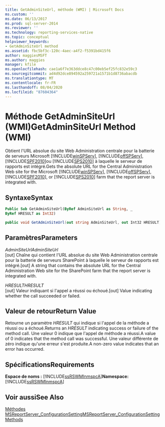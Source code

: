 ```yaml
---
title: GetAdminSiteUrl, méthode (WMI) | Microsoft Docs
ms.custom: ''
ms.date: 06/13/2017
ms.prod: sql-server-2014
ms.reviewer: ''
ms.technology: reporting-services-native
ms.topic: conceptual
helpviewer_keywords:
- GetAdminSiteUrl method
ms.assetid: fbc5bf3c-120c-4aec-a4f2-f5391bd415f6
author: maggiesMSFT
ms.author: maggies
manager: kfile
ms.openlocfilehash: cae1a6f7e363ddce8c47c00eb5ef25fc832e59c3
ms.sourcegitcommit: ad4d92dce894592a259721a1571b1d8736abacdb
ms.translationtype: MT
ms.contentlocale: fr-FR
ms.lasthandoff: 08/04/2020
ms.locfileid: "87604364"
---
```

# <a name="getadminsiteurl-method-wmi"></a><span data-ttu-id="6f450-102">Méthode GetAdminSiteUrl (WMI)</span><span class="sxs-lookup"><span data-stu-id="6f450-102">GetAdminSiteUrl Method (WMI)</span></span>
  <span data-ttu-id="6f450-103">Obtient l'URL absolue du site Web Administration centrale pour la batterie de serveurs Microsoft [!INCLUDE[winSPServ](../../includes/winspserv-md.md)], [!INCLUDE[offSPServ](../../includes/offspserv-md.md)], [!INCLUDE[SPF2010](../../includes/spf2010-md.md)]ou [!INCLUDE[SPS2010](../../includes/sps2010-md.md)] à laquelle le serveur de rapports est intégré.</span><span class="sxs-lookup"><span data-stu-id="6f450-103">Gets the absolute URL for the Central Administration Web site for the Microsoft [!INCLUDE[winSPServ](../../includes/winspserv-md.md)], [!INCLUDE[offSPServ](../../includes/offspserv-md.md)], [!INCLUDE[SPF2010](../../includes/spf2010-md.md)], or [!INCLUDE[SPS2010](../../includes/sps2010-md.md)] farm that the report server is integrated with.</span></span>  
  
## <a name="syntax"></a><span data-ttu-id="6f450-104">Syntaxe</span><span class="sxs-lookup"><span data-stu-id="6f450-104">Syntax</span></span>  
  
```vb  
Public Sub GetAdminSiteUrl(ByRef AdminSiteUrl as String, _  
ByRef HRESULT as Int32)  
```  
  
```csharp  
public void GetAdminSiteUrl(out string AdminSiteUrl, out Int32 HRESULT);  
```  
  
## <a name="parameters"></a><span data-ttu-id="6f450-105">Paramètres</span><span class="sxs-lookup"><span data-stu-id="6f450-105">Parameters</span></span>  
 <span data-ttu-id="6f450-106">*AdminSiteUrl*</span><span class="sxs-lookup"><span data-stu-id="6f450-106">*AdminSiteUrl*</span></span>  
 <span data-ttu-id="6f450-107">[out] Chaîne qui contient l'URL absolue du site Web Administration centrale pour la batterie de serveurs SharePoint à laquelle le serveur de rapports est intégré.</span><span class="sxs-lookup"><span data-stu-id="6f450-107">[out] A string that contains the absolute URL for the Central Administration Web site for the SharePoint farm that the report server is integrated with.</span></span>  
  
 <span data-ttu-id="6f450-108">*HRESULT*</span><span class="sxs-lookup"><span data-stu-id="6f450-108">*HRESULT*</span></span>  
 <span data-ttu-id="6f450-109">[out] Valeur indiquant si l'appel a réussi ou échoué.</span><span class="sxs-lookup"><span data-stu-id="6f450-109">[out] Value indicating whether the call succeeded or failed.</span></span>  
  
## <a name="return-value"></a><span data-ttu-id="6f450-110">Valeur de retour</span><span class="sxs-lookup"><span data-stu-id="6f450-110">Return Value</span></span>  
 <span data-ttu-id="6f450-111">Retourne un paramètre *HRESULT* qui indique si l'appel de la méthode a réussi ou a échoué.</span><span class="sxs-lookup"><span data-stu-id="6f450-111">Returns an *HRESULT* indicating success or failure of the method call.</span></span> <span data-ttu-id="6f450-112">Une valeur 0 indique que l'appel de méthode a réussi.</span><span class="sxs-lookup"><span data-stu-id="6f450-112">A value of 0 indicates that the method call was successful.</span></span> <span data-ttu-id="6f450-113">Une valeur différente de zéro indique qu'une erreur s'est produite.</span><span class="sxs-lookup"><span data-stu-id="6f450-113">A non-zero value indicates that an error has occurred.</span></span>  
  
## <a name="requirements"></a><span data-ttu-id="6f450-114">Spécifications</span><span class="sxs-lookup"><span data-stu-id="6f450-114">Requirements</span></span>  
 <span data-ttu-id="6f450-115">**Espace de noms :** [!INCLUDE[ssRSWMInmspcA](../../includes/ssrswminmspca-md.md)]</span><span class="sxs-lookup"><span data-stu-id="6f450-115">**Namespace:** [!INCLUDE[ssRSWMInmspcA](../../includes/ssrswminmspca-md.md)]</span></span>  
  
## <a name="see-also"></a><span data-ttu-id="6f450-116">Voir aussi</span><span class="sxs-lookup"><span data-stu-id="6f450-116">See Also</span></span>  
 [<span data-ttu-id="6f450-117">Méthodes MSReportServer_ConfigurationSetting</span><span class="sxs-lookup"><span data-stu-id="6f450-117">MSReportServer_ConfigurationSetting Methods</span></span>](msreportserver-configurationsetting-methods.md)  
  
  
